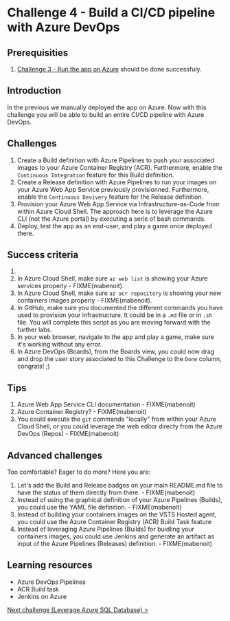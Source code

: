 # Challenge 4 - Build a CI/CD pipeline with Azure DevOps

## Prerequisities

1. [Challenge 3 - Run the app on Azure](./RunOnAzure.md) should be done successfuly.

## Introduction

In the previous we manually deployed the app on Azure. Now with this challenge you will be able to build an entire CI/CD pipeline with Azure DevOps.

## Challenges

1. Create a Build definition with Azure Pipelines to push your associated images to your Azure Container Registry (ACR). Furthermore, enable the `Continuous Integration` feature for this Build definition.
2. Create a Release definition with Azure Pipelines to run your images on your Azure Web App Service previously provisionned. Furthermore, enable the `Continuous Devivery` feature for the Release definition.
3. Provision your Azure Web App Service via Infrastructure-as-Code from within Azure Cloud Shell. The approach here is to leverage the Azure CLI (not the Azure portal) by executing a serie of bash commands.
4. Deploy, test the app as an end-user, and play a game once deployed there.

## Success criteria

1. 
2. In Azure Cloud Shell, make sure `az web list` is showing your Azure services properly - FIXME(mabenoit).
3. In Azure Cloud Shell, make sure `az acr repository` is showing your new containers images properly - FIXME(mabenoit).
4. In GitHub, make sure you documented the different commands you have used to provision your infrastructure. It could be in a `.md` file or in `.sh` file. You will complete this script as you are moving forward with the further labs.
5. In your web browser, navigate to the app and play a game, make sure it's working without any error.
6. In Azure DevOps (Boards), from the Boards view, you could now drag and drop the user story associated to this Challenge to the `Done` column, congrats! ;)

## Tips

1. Azure Web App Service CLI documentation - FIXME(mabenoit)
2. Azure Container Registry? - FIXME(mabenoit)
3. You could execute the `git` commands "locally" from within your Azure Cloud Shell, or you could leverage the web editor directy from the Azure DevOps (Repos) - FIXME(mabenoit)

## Advanced challenges

Too comfortable? Eager to do more? Here you are:

1. Let's add the Build and Release badges on your main README.md file to have the status of them directly from there. - FIXME(mabenoit)
2. Instead of using the graphical definition of your Azure Pipelines (Builds), you could use the YAML file definition. - FIXME(mabenoit)
3. Instead of building your containers images on the VSTS Hosted agent, you could use the Azure Container Registry (ACR) Build Task feature
4. Instead of leveraging Azure Pipelines (Builds) for buidling your containers images, you could use Jenkins and generate an artifact as input of the Azure Pipelines (Releases) definition. - FIXME(mabenoit)

## Learning resources

- Azure DevOps Pipelines
- ACR Build task
- Jenkins on Azure

[Next challenge (Leverage Azure SQL Database) >](./MoveToAzureSql.md)
